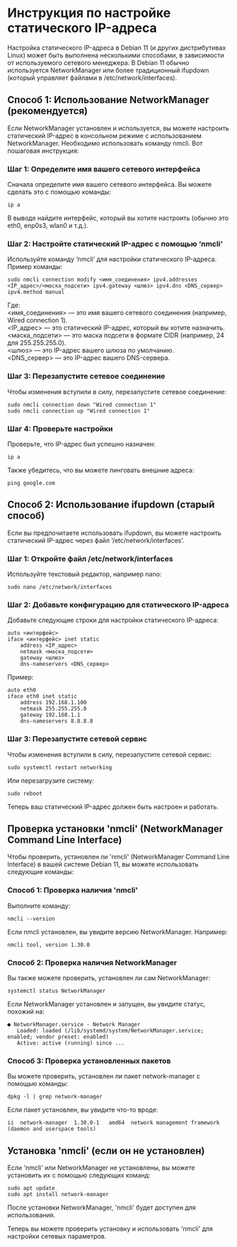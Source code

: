 # Инструкция по настройке статического IP-адреса
Настройка статического IP-адреса в Debian 11 (и других дистрибутивах Linux) может быть выполнена несколькими способами, в зависимости от используемого сетевого менеджера. В Debian 11 обычно используется NetworkManager или более традиционный ifupdown (который управляет файлами в /etc/network/interfaces).

## Способ 1: Использование NetworkManager (рекомендуется)
Если NetworkManager установлен и используется, вы можете настроить статический IP-адрес в консольном режиме с использованием NetworkManager. Необходимо использовать команду nmcli. Вот пошаговая инструкция:

### Шаг 1: Определите имя вашего сетевого интерфейса
Сначала определите имя вашего сетевого интерфейса. Вы можете сделать это с помощью команды:
```
ip a
```
В выводе найдите интерфейс, который вы хотите настроить (обычно это eth0, enp0s3, wlan0 и т.д.).

### Шаг 2: Настройте статический IP-адрес с помощью ‘nmcli’
Используйте команду ‘nmcli’ для настройки статического IP-адреса. Пример команды:
```
sudo nmcli connection modify <имя_соединения> ipv4.addresses <IP_адрес>/<маска_подсети> ipv4.gateway <шлюз> ipv4.dns <DNS_сервер> ipv4.method manual
```

Где:\
<имя_соединения> — это имя вашего сетевого соединения (например, Wired connection 1).\
<IP_адрес> — это статический IP-адрес, который вы хотите назначить.\
<маска_подсети> — это маска подсети в формате CIDR (например, 24 для 255.255.255.0).\
<шлюз> — это IP-адрес вашего шлюза по умолчанию.\
<DNS_сервер> — это IP-адрес вашего DNS-сервера.

### Шаг 3: Перезапустите сетевое соединение
Чтобы изменения вступили в силу, перезапустите сетевое соединение:
```
sudo nmcli connection down "Wired connection 1"
sudo nmcli connection up "Wired connection 1"
```
### Шаг 4: Проверьте настройки
Проверьте, что IP-адрес был успешно назначен:
```
ip a
```
Также убедитесь, что вы можете пинговать внешние адреса:
```
ping google.com
```
## Способ 2: Использование ifupdown (старый способ)
Если вы предпочитаете использовать ifupdown, вы можете настроить статический IP-адрес через файл ‘/etc/network/interfaces’.

### Шаг 1: Откройте файл /etc/network/interfaces
Используйте текстовый редактор, например nano:	
```
sudo nano /etc/network/interfaces
```
### Шаг 2: Добавьте конфигурацию для статического IP-адреса
Добавьте следующие строки для настройки статического IP-адреса:
```
auto <интерфейс>
iface <интерфейс> inet static
    address <IP_адрес>
    netmask <маска_подсети>
    gateway <шлюз>
    dns-nameservers <DNS_сервер>
```        
Пример:
```
auto eth0
iface eth0 inet static
    address 192.168.1.100
    netmask 255.255.255.0
    gateway 192.168.1.1
    dns-nameservers 8.8.8.8
```
### Шаг 3: Перезапустите сетевой сервис
Чтобы изменения вступили в силу, перезапустите сетевой сервис:
```
sudo systemctl restart networking
```
Или перезагрузите систему:
```
sudo reboot
```    
Теперь ваш статический IP-адрес должен быть настроен и работать.	

## Проверка установки 'nmcli' (NetworkManager Command Line Interface)
Чтобы проверить, установлен ли 'nmcli' (NetworkManager Command Line Interface) в вашей системе Debian 11, вы можете использовать следующие команды:

### Способ 1: Проверка наличия 'nmcli'
Выполните команду:
```
nmcli --version
```    
Если nmcli установлен, вы увидите версию NetworkManager. Например:
```
nmcli tool, version 1.30.0
```
### Способ 2: Проверка наличия NetworkManager
Вы также можете проверить, установлен ли сам NetworkManager:
```
systemctl status NetworkManager
```
Если NetworkManager установлен и запущен, вы увидите статус, похожий на:
```
● NetworkManager.service - Network Manager
   Loaded: loaded (/lib/systemd/system/NetworkManager.service; enabled; vendor preset: enabled)
   Active: active (running) since ...
```
### Способ 3: Проверка установленных пакетов
Вы можете проверить, установлен ли пакет network-manager с помощью команды:
```
dpkg -l | grep network-manager
```    
Если пакет установлен, вы увидите что-то вроде:
```
ii  network-manager  1.30.0-1   amd64  network management framework (daemon and userspace tools)
```
## Установка 'nmcli' (если он не установлен)	
Если 'nmcli' или NetworkManager не установлены, вы можете установить их с помощью следующих команд:
```
sudo apt update
sudo apt install network-manager
```
После установки NetworkManager, 'nmcli' будет доступен для использования.

Теперь вы можете проверить установку и использовать 'nmcli' для настройки сетевых параметров.	
